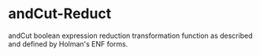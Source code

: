 # andCut-Reduct
andCut boolean expression reduction transformation function as described and defined by Holman's ENF forms.
